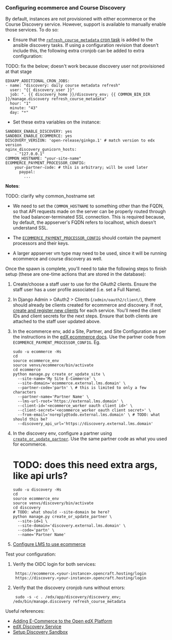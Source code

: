 ### Configuring ecommerce and Course Discovery

By default, instances are not provisioned with either ecommerce or the Course Discovery
service. However, support is available to manually enable those services. To do so:

* Ensure that the [`refresh_course_metadata` cron task](https://github.com/open-craft/configuration/blob/c1e576eabefea82d21d7785810126e39752cd14e/playbooks/roles/discovery/tasks/main.yml)
  is added to the ansible discovery tasks. If using a configuration revision
  that doesn't include this, the following extra cronjob can be added to extra
  configuration:

TODO: fix the below; doesn't work because discovery user not provisioned at
that stage

```
EDXAPP_ADDITIONAL_CRON_JOBS:
- name: "discovery: daily course metadata refresh"
  user: "{{ discovery_user }}"
  job: ". {{ discovery_home }}/discovery_env; {{ COMMON_BIN_DIR }}/manage.discovery refresh_course_metadata"
  hour: "1"
  minute: "43"
  day: "*"
```

* Set these extra variables on the instance:

```
SANDBOX_ENABLE_DISCOVERY: yes
SANDBOX_ENABLE_ECOMMERCE: yes
DISCOVERY_VERSION: 'open-release/ginkgo.1' # match version to edx version
nginx_discovery_gunicorn_hosts:
    - "127.0.0.1"
COMMON_HOSTNAME: "your-site-name"
ECOMMERCE_PAYMENT_PROCESSOR_CONFIG:
    your-partner-code: # this is arbitrary; will be used later
      paypal:
        ...
```

**Notes**:

TODO: clarify why common_hostname set

* We need to set the `COMMON_HOSTNAME` to something other than the FQDN, so
  that API requests made on the server can be properly routed through the load
  balancer-terminated SSL connection.  This is required because, by default, the
  appserver's FQDN refers to localhost, which doesn't understand SSL.
* The [`ECOMMERCE_PAYMENT_PROCESSOR_CONFIG`](https://github.com/edx/configuration/blob/d68bf51d7b8403bdad09dc764af5ebafe16d7309/playbooks/roles/ecommerce/defaults/main.yml#L103)
  should contain the payment processors and their keys.


* A larger appserver vm type may need to be used, since it will be running
  ecommerce and course discovery as well.

Once the spawn is complete, you'll need to take the following steps to finish setup
(these are one-time actions that are stored in the database):

1. Create/choose a staff user to use for the OAuth2 clients.
   Ensure the staff user has a user profile associated (i.e. set a Full Name).
1. In Django Admin > OAuth2 > Clients (`/admin/oauth2/client/`), there should
   already be clients created for ecommerce and discovery.
   If not, [create and register new clients](http://edx.readthedocs.io/projects/edx-installing-configuring-and-running/en/latest/ecommerce/install_ecommerce.html#configure-edx-openid-connect-oidc)
   for each service.  You'll need the client IDs and client secrets for the next
   steps.  Ensure that both clients are attached to the staff user updated above.
1. In the ecommerce env, add a Site, Partner, and Site Configuration as per the
   instructions in the [edX ecommerce docs](http://edx.readthedocs.io/projects/edx-installing-configuring-and-running/en/latest/ecommerce/install_ecommerce.html#add-another-site-partner-and-site-configuration).
   Use the partner code from `ECOMMERCE_PAYMENT_PROCESSOR_CONFIG`.
   Eg.

   ```
   sudo -u ecommerce -Hs
   cd
   source ecommerce_env
   source venvs/ecommerce/bin/activate
   cd ecommerce
   python manage.py create_or_update_site \
     --site-name='My Site E-Commerce' \
     --site-domain='ecommerce.external.lms.domain' \
     --partner-code='partn' \ # this is limited to only a few characters
     --partner-name='Partner Name' \
     --lms-url-root='https://external.lms.domain' \
     --client-id='<ecommerce_worker oauth client id>' \
     --client-secret='<ecommerce_worker oauth client secret>' \
     --from-email='noreply@todo.external.lms.domain' \ # TODO: what should this be?
     --discovery_api_url='https://discovery.external.lms.domain'
   ```
1. In the discovery env, configure a partner using
   [`create_or_update_partner`](https://github.com/edx/course-discovery/blob/master/course_discovery/apps/core/management/commands/create_or_update_partner.py).
   Use the same partner code as what you used for ecommerce.

   # TODO: does this need extra args, like api urls?

   ```
   sudo -u discovery -Hs
   cd
   source ecommerce_env
   source venvs/discovery/bin/activate
   cd discovery
   # TODO: what should --site-domain be here?
   python manage.py create_or_update_partner \
     --site-id=1 \
     --site-domain='discovery.external.lms.domain' \
     --code='partn' \
     --name='Partner Name'
   ```
1. [Configure LMS to use ecommerce](http://edx.readthedocs.io/projects/edx-installing-configuring-and-running/en/latest/ecommerce/install_ecommerce.html#switch-from-shoppingcart-to-e-commerce)

Test your configuration:

1. Verify the OIDC login for both services:

        https://ecommerce.<your-instance>.opencraft.hosting/login
        https://discovery.<your-instance>.opencraft.hosting/login

1. Verify that the discovery cronjob runs without errors:

        sudo -s -c . /edx/app/discovery/discovery_env; /edx/bin/manage.discovery refresh_course_metadata

Useful references:

* [Adding E-Commerce to the Open edX Platform](http://edx.readthedocs.io/projects/edx-installing-configuring-and-running/en/latest/ecommerce/install_ecommerce.html)
* [edX Discovery Service](http://edx-discovery.readthedocs.io/)
* [Setup Discovery Sandbox](https://openedx.atlassian.net/wiki/spaces/EDUCATOR/pages/162488548/Setup+Discovery+Sandbox)
